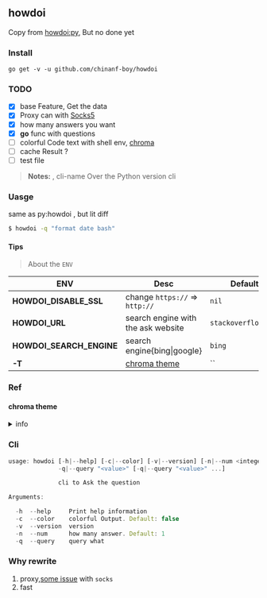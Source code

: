 ## howdoi

Copy from [howdoi:py](https://github.com/gleitz/howdoi), But no done yet

### Install

```
go get -v -u github.com/chinanf-boy/howdoi
```

### TODO

- [x] base Feature, Get the data
- [x] Proxy can with [Socks5](./src/client.go#L44)
- [x] how many answers you want
- [x] **go** func with questions
- [ ] colorful Code text with shell env, [chroma](https://godoc.org/github.com/alecthomas/chroma)
- [ ] cache Result ?
- [ ] test file

> **Notes:** , cli-name Over the Python version cli

### Uasge

same as py:howdoi , but lit diff

``` bash
$ howdoi -q "format date bash"
```

#### Tips

> About the `ENV`

ENV | Desc | Default
---------|----------|---------
| **HOWDOI_DISABLE_SSL** | change `https://` => `http://` | `nil`
| **HOWDOI_URL** | search engine with the ask website  | `stackoverflow.com`
| **HOWDOI_SEARCH_ENGINE** | search engine{bing\|google} | `bing`
| **-T**| [chroma theme](#chroma-theme) | ``

### Ref

#### chroma theme

<details>

<summary> info </summary>

``` go
[
  abap, algol, algol_nu, arduino, autumn, borland, bw, colorful, dracula, emacs, friendly, fruity, github, igor, lovelace, manni, monokai, monokailight, murphy, native, paraiso-dark, paraiso-light, pastie, perldoc, pygments, rainbow_dash, rrt, solarized-dark, solarized-dark256, solarized-light, swapoff, tango, trac, vim, vsxcode
]
```

</details>


### Cli

``` js
usage: howdoi [-h|--help] [-c|--color] [-v|--version] [-n|--num <integer>]
              -q|--query "<value>" [-q|--query "<value>" ...]

              cli to Ask the question

Arguments:

  -h  --help     Print help information
  -c  --color    colorful Output. Default: false
  -v  --version  version
  -n  --num      how many answer. Default: 1
  -q  --query    query what
```

### Why rewrite

1. proxy,[some issue](https://github.com/chinanf-boy/howdoi/issues/1) with `socks`
2. fast


